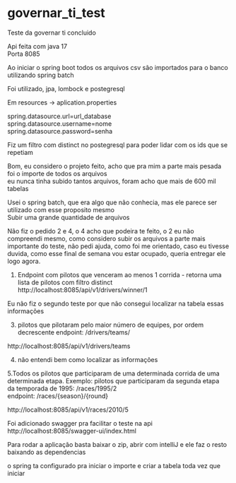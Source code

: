 # governar_ti_test


Teste da governar ti concluido

Api feita com java 17</br>
Porta 8085</br>

Ao iniciar o spring boot todos os arquivos csv são importados para o banco utilizando spring batch</br>

Foi utilizado, jpa, lombock e postegresql</br>

Em resources -> aplication.properties</br>
 
spring.datasource.url=url_database</br>
spring.datasource.username=nome</br>
spring.datasource.password=senha</br>

Fiz um filtro com distinct no postegresql para poder lidar com os ids que se repetiam </br>

Bom, eu considero o projeto feito, acho que pra mim a parte mais pesada foi o importe de todos os arquivos</br>
eu nunca tinha subido tantos arquivos, foram acho que mais de 600 mil tabelas</br>

Usei o spring batch, que era algo que não conhecia, mas ele parece ser utilizado com esse proposito mesmo</br>
Subir uma grande quantidade de arquivos

Não fiz o pedido 2 e 4, o 4 acho que podeira te feito, o 2 eu não compreendi mesmo,
como considero subir os arquivos a parte mais importante do teste, não pedi ajuda, como foi me orientado, caso eu tivesse duvida, como esse final de semana vou estar ocupado, queria entregar ele logo agora.


1. Endpoint com pilotos que venceram ao menos 1 corrida - retorna uma lista de pilotos com filtro distinct</br>
http://localhost:8085/api/v1/drivers/winner/1</br>

Eu não fiz o segundo teste por que não consegui localizar na tabela essas informações</br>

3. pilotos que pilotaram pelo maior número de equipes, por ordem 
decrescente endpoint: /drivers/teams/</br>

http://localhost:8085/api/v1/drivers/teams</br>

4. não entendi bem como localizar as informações</br>

5.Todos os pilotos que participaram de uma determinada corrida de uma </br>
determinada etapa. Exemplo: pilotos que participaram da segunda etapa</br>
da temporada de 1995: /races/1995/2</br>
endpoint: /races/{season}/{round}</br>

http://localhost:8085/api/v1/races/2010/5</br>

Foi adicionado swagger pra facilitar o teste na api</br>
http://localhost:8085/swagger-ui/index.html</br>

Para rodar a aplicação basta baixar o zip, abrir com intelliJ  e ele faz o resto baixando as dependencias</br>

o spring ta configurado pra iniciar o importe e criar a tabela toda vez que iniciar
